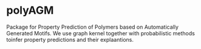 # polyAGM
Package for Property Prediction of Polymers based on Automatically Generated Motifs. We use graph kernel together with probabilistic methods toinfer property predictions and their explaantions. 
